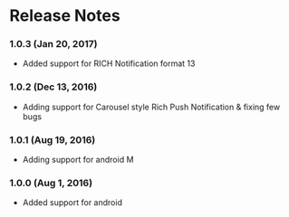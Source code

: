 # Release Notes

### 1.0.3 (Jan 20, 2017)
* Added support for RICH Notification format 13

### 1.0.2 (Dec 13, 2016)
* Adding support for Carousel style Rich Push Notification & fixing few bugs

### 1.0.1 (Aug 19, 2016)
* Adding support for android M

### 1.0.0 (Aug 1, 2016)
* Added support for android

